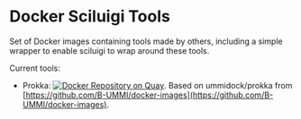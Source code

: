 # Docker Sciluigi Tools

Set of Docker images containing tools made by others, including a simple wrapper to enable sciluigi to wrap around these tools.

Current tools:

  * Prokka: [![Docker Repository on Quay](https://quay.io/repository/fhcrc-microbiome/prokka/status "Docker Repository on Quay")](https://quay.io/repository/fhcrc-microbiome/prokka). Based on  ummidock/prokka from [https://github.com/B-UMMI/docker-images](https://github.com/B-UMMI/docker-images).
